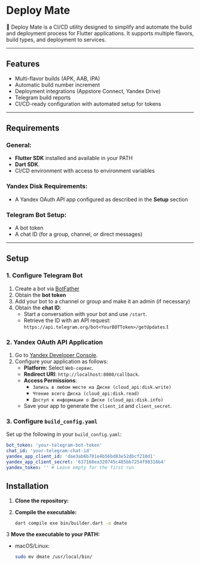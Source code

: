 # **Deploy Mate**

🚀 Deploy Mate is a CI/CD utility designed to simplify and automate the build and deployment process for Flutter applications. It supports multiple flavors, build types, and deployment to services.

---

## **Features**
- Multi-flavor builds (APK, AAB, IPA)
- Automatic build number increment
- Deployment integrations (Appstore Connect, Yandex Drive)
- Telegram build reports
- CI/CD-ready configuration with automated setup for tokens

---

## **Requirements**
### **General:**
- **Flutter SDK** installed and available in your PATH
- **Dart SDK**.
- CI/CD environment with access to environment variables

### **Yandex Disk Requirements:**
- A Yandex OAuth API app configured as described in the **Setup** section

### **Telegram Bot Setup:**
- A bot token
- A chat ID (for a group, channel, or direct messages)

---

## **Setup**

### **1. Configure Telegram Bot**
1. Create a bot via [BotFather](https://t.me/botfather)
2. Obtain the **bot token**
3. Add your bot to a channel or group and make it an admin (if necessary)
4. Obtain the **chat ID**:
   - Start a conversation with your bot and use `/start`.
   - Retrieve the ID with an API request:  
     `https://api.telegram.org/bot<YourBOTToken>/getUpdates`.t

### **2. Yandex OAuth API Application**
1. Go to [Yandex Developer Console](https://oauth.yandex.ru/client/new).
2. Configure your application as follows:
   - **Platform**: Select `Web-сервис`.
   - **Redirect URI**: `http://localhost:8080/callback`.
   - **Access Permissions**:
     - `Запись в любом месте на Диске (cloud_api:disk.write)`
     - `Чтение всего Диска (cloud_api:disk.read)`
     - `Доступ к информации о Диске (cloud_api:disk.info)`
   - Save your app to generate the `client_id` and `client_secret`.

### **3. Configure `build_config.yaml`**
Set up the following in your `build_config.yaml`:
```yaml
bot_token: 'your-telegram-bot-token'
chat_id: 'your-telegram-chat-id'
yandex_app_client_id: 'dae3ab6b701e4b56bd83e52dbcf210d1'
yandex_app_client_secret: '637168ea320745c485bb7254f98316b4'
yandex_token: '' # Leave empty for the first run
```

## **Installation**

1. **Clone the repository:**
  
2. **Compile the executable:**
   ```bash
   dart compile exe bin/builder.dart -o dmate

3 **Move the executable to your PATH:**
   - macOS/Linux:
        ```bash
        sudo mv dmate /usr/local/bin/ 
       